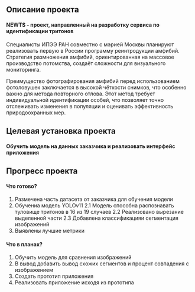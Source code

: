 ## Описание проекта
#### NEWTS - проект, направленный на разработку сервиса по идентификации тритонов

Специалисты ИПЭЭ РАН совместно с мэрией Москвы планируют реализовать первую в России программу реинтродукции амфибий. Стратегия размножения амфибий, ориентированная на массовое производство потомства, создаёт сложности для визуального мониторинга.

Преимущество фотографирования амфибий перед использованием фотоловушек заключается в высокой чёткости снимков, что особенно важно для метода повторного отлова. Этот метод требует индивидуальной идентификации особей, что позволяет точно отслеживать изменения в популяции и оценивать эффективность природоохранных мер.

## Целевая установка проекта
#### Обучить модель на данных заказчика и реализовать интерфейс приложения

## Прогресс проекта
#### Что готово?
1. Размечена часть датасета от заказчика для обучения модели
2. Обучениа модель YOLOv11
    2.1 Модель способна распознавать туловище тритонов в 16 из 19 случаев
    2.2 Реализовано вырезание выделенной части
    2.3 Добавлена классификацияи сегментация изображений 
3. Выявлены лучшие метрики

#### Что в планах?
1. Обучить модель для сравнения изображений
2. В вывод добавить вывод схожих сегментов и процент совпадения с изображением
3. Создать прототип приложения
4. Реализовать приложение исходя из прототипа


